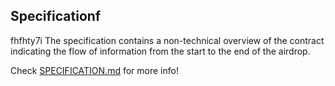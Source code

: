 
## Specificationf
fhfhty7i
The specification contains a non-technical overview of the contract indicating the flow of information from the start to the end of the airdrop.

Check [SPECIFICATION.md](./SPECIFICATION.md) for more info!
